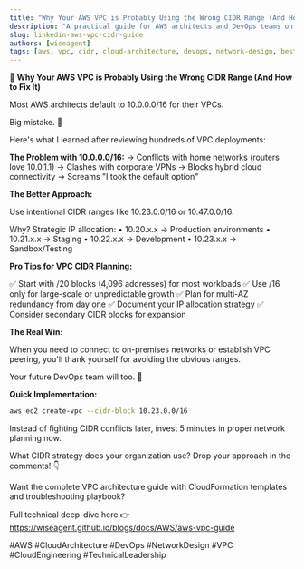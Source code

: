 ```yaml
---
title: "Why Your AWS VPC is Probably Using the Wrong CIDR Range (And How to Fix It)"
description: "A practical guide for AWS architects and DevOps teams on choosing the right VPC CIDR ranges, avoiding common pitfalls, and implementing strategic IP allocation for scalable, conflict-free cloud networking."
slug: linkedin-aws-vpc-cidr-guide
authors: [wiseagent]
tags: [aws, vpc, cidr, cloud-architecture, devops, network-design, best-practices, cloud]
---
```


🎯 **Why Your AWS VPC is Probably Using the Wrong CIDR Range (And How to Fix It)**

Most AWS architects default to 10.0.0.0/16 for their VPCs. 

Big mistake. 🚩

Here's what I learned after reviewing hundreds of VPC deployments:

**The Problem with 10.0.0.0/16:**
→ Conflicts with home networks (routers love 10.0.1.1)
→ Clashes with corporate VPNs
→ Blocks hybrid cloud connectivity
→ Screams "I took the default option"
<!-- truncate -->
**The Better Approach:**

Use intentional CIDR ranges like 10.23.0.0/16 or 10.47.0.0/16.

Why? Strategic IP allocation:
• 10.20.x.x → Production environments
• 10.21.x.x → Staging 
• 10.22.x.x → Development
• 10.23.x.x → Sandbox/Testing

**Pro Tips for VPC CIDR Planning:**

✅ Start with /20 blocks (4,096 addresses) for most workloads
✅ Use /16 only for large-scale or unpredictable growth
✅ Plan for multi-AZ redundancy from day one
✅ Document your IP allocation strategy
✅ Consider secondary CIDR blocks for expansion

**The Real Win:**

When you need to connect to on-premises networks or establish VPC peering, you'll thank yourself for avoiding the obvious ranges.

Your future DevOps team will too. 💪

**Quick Implementation:**
```bash
aws ec2 create-vpc --cidr-block 10.23.0.0/16
```

Instead of fighting CIDR conflicts later, invest 5 minutes in proper network planning now.

What CIDR strategy does your organization use? Drop your approach in the comments! 👇

Want the complete VPC architecture guide with CloudFormation templates and troubleshooting playbook? 

Full technical deep-dive here 👉https://wiseagent.github.io/blogs/docs/AWS/aws-vpc-guide

 #AWS #CloudArchitecture #DevOps #NetworkDesign #VPC #CloudEngineering #TechnicalLeadership